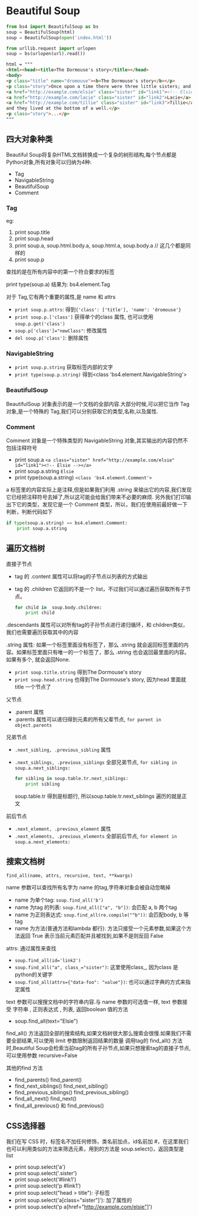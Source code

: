 # Beautiful Soup
```python
from bs4 import BeautifulSoup as bs
soup = BeautifulSoup(html)
soup = BeautifulSoup(open('index.html'))

from urllib.request import urlopen
soup = bs(urlopen(url).read())
```

```html
html = """
<html><head><title>The Dormouse's story</title></head>
<body>
<p class="title" name="dromouse"><b>The Dormouse's story</b></p>
<p class="story">Once upon a time there were three little sisters; and their names were
<a href="http://example.com/elsie" class="sister" id="link1"><!-- Elsie --></a>,
<a href="http://example.com/lacie" class="sister" id="link2">Lacie</a> and
<a href="http://example.com/tillie" class="sister" id="link3">Tillie</a>;
and they lived at the bottom of a well.</p>
<p class="story">...</p>
"""
```

## 四大对象种类
Beautiful Soup将复杂HTML文档转换成一个复杂的树形结构,每个节点都是Python对象,所有对象可以归纳为4种:

- Tag
- NavigableString
- BeautifulSoup
- Comment

### Tag
eg:

1. print soup.title
1. print soup.head
1. print soup.a, soup.html.body.a, soup.html.a, soup.body.a // 这几个都是同样的
1. print soup.p

查找的是在所有内容中的第一个符合要求的标签

print type(soup.a) 结果为: bs4.element.Tag

对于 Tag,它有两个重要的属性,是 name 和 attrs

- `print soup.p.attrs`: 得到`{'class': ['title'], 'name': 'dromouse'}`
- `print soup.p.['class']` 获得单个的class 属性, 也可以使用`soup.p.get('class')`
- `soup.p['class']="newClass"`: 修改属性
- `del soup.p['class']`: 删除属性

### NavigableString
- `print soup.p.string` 获取标签内部的文字
- `print type(soup.p.string)` 得到<class 'bs4.element.NavigableString'>

### BeautifulSoup
BeautifulSoup 对象表示的是一个文档的全部内容.大部分时候,可以把它当作 Tag 对象,是一个特殊的 Tag,我们可以分别获取它的类型,名称,以及属性.

### Comment
Comment 对象是一个特殊类型的 NavigableString 对象,其实输出的内容仍然不包括注释符号

- print soup.a `<a class="sister" href="http://example.com/elsie" id="link1"><!-- Elsie --></a>`
- print soup.a.string `Elsie`
- print type(soup.a.string) `<class 'bs4.element.Comment'>`

a 标签里的内容实际上是注释,但是如果我们利用 .string 来输出它的内容,我们发现它已经把注释符号去掉了,所以这可能会给我们带来不必要的麻烦.
另外我们打印输出下它的类型，发现它是一个 Comment 类型，所以，我们在使用前最好做一下判断，判断代码如下
```python
if type(soup.a.string) == bs4.element.Comment:
    print soup.a.string
```

## 遍历文档树
直接子节点

- tag 的 .content 属性可以将tag的子节点以列表的方式输出
- tag 的 .children 它返回的不是一个 list，不过我们可以通过遍历获取所有子节点。

	```python
	for child in  soup.body.children:
		print child
	```

.descendants 属性可以对所有tag的子孙节点进行递归循环，和 children类似，我们也需要遍历获取其中的内容

.string 属性: 如果一个标签里面没有标签了，那么 .string 就会返回标签里面的内容。如果标签里面只有唯一的一个标签了，那么 .string 也会返回最里面的内容。如果有多个, 就会返回None.

- `print soup.title.string` 得到The Dormouse's story
- `print soup.head.string` 也得到The Dormouse's story, 因为head 里面就title 一个节点了

父节点

- .parent 属性
- .parents 属性可以递归得到元素的所有父辈节点, `for parent in object.parents`

兄弟节点

- `.next_sibling, .previous_sibling` 属性
- `.next_siblings, .previous_siblings` 全部兄弟节点, `for sibling in soup.a.next_siblings:`

	```python
	for sibling in soup.table.tr.next_siblings:
		print sibling
	```
	 soup.table.tr 得到是标题行, 所以soup.table.tr.next_siblings 遍历的就是正文

前后节点

- `.next_element, .previous_element` 属性
- `.next_elements, .previous_elements` 全部前后节点, `for element in soup.a.next_elements:`

## 搜索文档树
`find_all(name, attrs, recursive, text, **kwargs)`

name 参数可以查找所有名字为 name 的tag,字符串对象会被自动忽略掉

- name 为单个tag: `soup.find_all('b')`
- name 为tag 的列表: `soup.find_all(["a", "b"])`: 会匹配 a, b 两个tag
- name 为正则表达式: `soup.find_all(re.compile("^b"))`: 会匹配body, b 等tag
- name 为方法(普通方法和lambda 都行): 方法只接受一个元素参数,如果这个方法返回 True 表示当前元素匹配并且被找到,如果不是则反回 False

attrs: 通过属性来查找

- `soup.find_all(id='link2')`
- `soup.find_all("a", class_="sister")`: 这里使用class_, 因为class 是python的关键字
- `soup.find_all(attrs={"data-foo": "value"})`: 也可以通过字典的方式来指定属性


text 参数可以搜搜文档中的字符串内容.与 name 参数的可选值一样, text 参数接受 字符串 , 正则表达式 , 列表, 返回boolean 值的方法

- soup.find_all(text="Elsie")

find_all() 方法返回全部的搜索结构,如果文档树很大那么搜索会很慢.如果我们不需要全部结果,可以使用 limit 参数限制返回结果的数量
调用tag的 find_all() 方法时,Beautiful Soup会检索当前tag的所有子孙节点,如果只想搜索tag的直接子节点,可以使用参数 recursive=False

其他的find 方法

- find_parents()  find_parent()
- find_next_siblings()  find_next_sibling()
- find_previous_siblings()  find_previous_sibling()
- find_all_next()  find_next()
- find_all_previous() 和 find_previous()

## CSS选择器
我们在写 CSS 时，标签名不加任何修饰，类名前加点，id名前加 #，在这里我们也可以利用类似的方法来筛选元素，用到的方法是 soup.select()，返回类型是 list

- print soup.select('a')
- print soup.select('.sister')
- print soup.select('#link1')
- print soup.select('p #link1')
- print soup.select("head > title"): 子标签
- print soup.select('a[class="sister"]'): 加了属性的
- print soup.select('p a[href="http://example.com/elsie"]')
 
